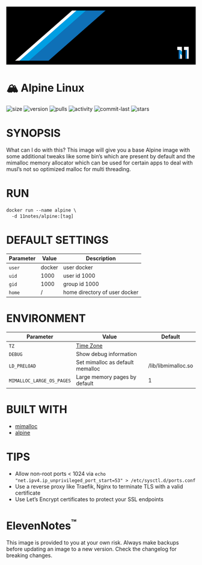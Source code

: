![Banner](https://github.com/11notes/defaults/blob/main/static/img/banner.png?raw=true)

# 🏔️ Alpine Linux
![size](https://img.shields.io/docker/image-size/11notes/alpine/3.19.1?color=0eb305) ![version](https://img.shields.io/docker/v/11notes/alpine/3.19.1?color=eb7a09) ![pulls](https://img.shields.io/docker/pulls/11notes/alpine?color=2b75d6) ![activity](https://img.shields.io/github/commit-activity/m/11notes/docker-alpine?color=c91cb8) ![commit-last](https://img.shields.io/github/last-commit/11notes/docker-alpine?color=c91cb8) ![stars](https://img.shields.io/docker/stars/11notes/alpine?color=e6a50e)

# SYNOPSIS
What can I do with this? This image will give you a base Alpine image with some additional tweaks like some bin’s which are present by default and the mimalloc memory allocator which can be used for certain apps to deal with musl’s not so optimized malloc for multi threading. 

# RUN
```shell
docker run --name alpine \
  -d 11notes/alpine:[tag]
```

# DEFAULT SETTINGS
| Parameter | Value | Description |
| --- | --- | --- |
| `user` | docker | user docker |
| `uid` | 1000 | user id 1000 |
| `gid` | 1000 | group id 1000 |
| `home` | / | home directory of user docker |

# ENVIRONMENT
| Parameter | Value | Default |
| --- | --- | --- |
| `TZ` | [Time Zone](https://en.wikipedia.org/wiki/List_of_tz_database_time_zones) | |
| `DEBUG` | Show debug information | |
| `LD_PRELOAD` | Set mimalloc as default memalloc | /lib/libmimalloc.so |
| `MIMALLOC_LARGE_OS_PAGES` | Large memory pages by default | 1 |

# BUILT WITH
* [mimalloc](https://github.com/microsoft/mimalloc)
* [alpine](https://alpinelinux.org)

# TIPS
* Allow non-root ports < 1024 via `echo "net.ipv4.ip_unprivileged_port_start=53" > /etc/sysctl.d/ports.conf`
* Use a reverse proxy like Traefik, Nginx to terminate TLS with a valid certificate
* Use Let’s Encrypt certificates to protect your SSL endpoints

# ElevenNotes<sup>™️</sup>
This image is provided to you at your own risk. Always make backups before updating an image to a new version. Check the changelog for breaking changes.
    